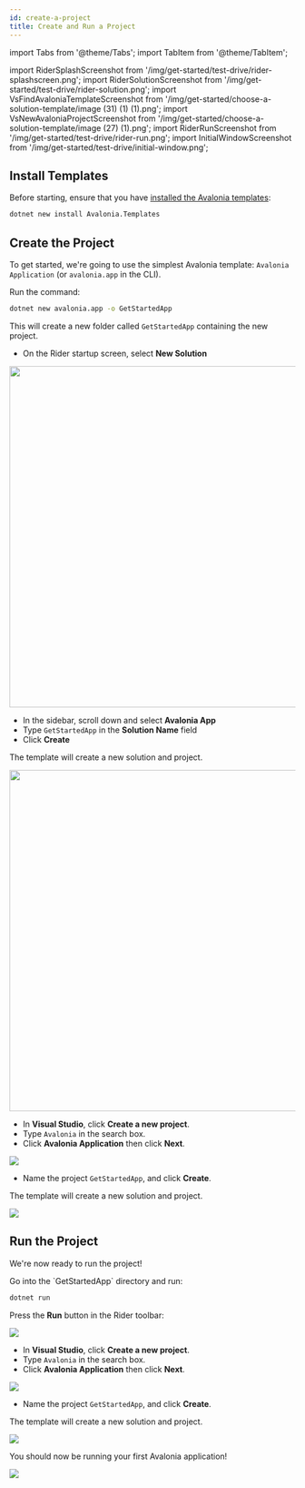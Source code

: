 ```yaml
---
id: create-a-project
title: Create and Run a Project
---
```


import Tabs from '@theme/Tabs';
import TabItem from '@theme/TabItem';

import RiderSplashScreenshot from '/img/get-started/test-drive/rider-splashscreen.png';
import RiderSolutionScreenshot from '/img/get-started/test-drive/rider-solution.png';
import VsFindAvaloniaTemplateScreenshot from '/img/get-started/choose-a-solution-template/image (31) (1) (1).png';
import VsNewAvaloniaProjectScreenshot from '/img/get-started/choose-a-solution-template/image (27) (1).png';
import RiderRunScreenshot from '/img/get-started/test-drive/rider-run.png';
import InitialWindowScreenshot from '/img/get-started/test-drive/initial-window.png';

## Install Templates

Before starting, ensure that you have [installed the Avalonia templates](../install.md):

```bash
dotnet new install Avalonia.Templates
```

## Create the Project

To get started, we're going to use the simplest Avalonia template: `Avalonia Application` (or `avalonia.app` in the CLI).

<Tabs>
  <TabItem value="cli" label="Command Line" default>
Run the command:

```bash
dotnet new avalonia.app -o GetStartedApp
```

This will create a new folder called `GetStartedApp` containing the new project.
  </TabItem>
  <TabItem value="rider" label="Rider">

- On the Rider startup screen, select **New Solution**

<img className="center" src={RiderSplashScreenshot} width="600"/>

- In the sidebar, scroll down and select **Avalonia App**
- Type `GetStartedApp` in the **Solution Name** field
- Click **Create**

The template will create a new solution and project.

<img className="center" src={RiderSolutionScreenshot} width="600"/>

  </TabItem>
  <TabItem value="vs" label="Visual Studio">

- In **Visual Studio**, click **Create a new project**.
- Type `Avalonia` in the search box.
- Click **Avalonia Application** then click **Next**.

<img className="center" src={VsFindAvaloniaTemplateScreenshot} />

- Name the project `GetStartedApp`, and click **Create**.

The template will create a new solution and project.

<img className="center" src={VsNewAvaloniaProjectScreenshot} />

  </TabItem>
</Tabs>

## Run the Project

We're now ready to run the project!

<Tabs>
  <TabItem value="cli" label="Command Line" default>
Go into the `GetStartedApp` directory and run:

```bash
dotnet run
```
  </TabItem>
  <TabItem value="rider" label="Rider">

Press the **Run** button in the Rider toolbar:

<img className="center" src={RiderRunScreenshot} />

  </TabItem>
  <TabItem value="vs" label="Visual Studio">

- In **Visual Studio**, click **Create a new project**.
- Type `Avalonia` in the search box.
- Click **Avalonia Application** then click **Next**.

<img className="center" src={VsFindAvaloniaTemplateScreenshot} />

- Name the project `GetStartedApp`, and click **Create**.

The template will create a new solution and project.

<img className="center" src={VsNewAvaloniaProjectScreenshot} />

  </TabItem>
</Tabs>

You should now be running your first Avalonia application!

<img className="center" src={InitialWindowScreenshot} />
